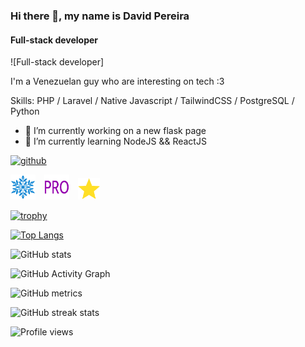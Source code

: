 ### Hi there 👋, my name is David Pereira
#### Full-stack developer
![Full-stack developer]

I'm a Venezuelan guy who are interesting on tech :3

Skills: PHP / Laravel / Native Javascript / TailwindCSS / PostgreSQL / Python

- 🔭 I’m currently working on a new flask page  
- 🌱 I’m currently learning NodeJS && ReactJS  


[<img src='https://cdn.jsdelivr.net/npm/simple-icons@3.0.1/icons/github.svg' alt='github' height='40'>](https://github.com/CorpusOwO)  

<a href='https://archiveprogram.github.com/'><img src='https://raw.githubusercontent.com/acervenky/animated-github-badges/master/assets/acbadge.gif' width='40' height='40'></a> <a href='https://github.com/pricing'><img src='https://raw.githubusercontent.com/acervenky/animated-github-badges/master/assets/pro.gif' width='40' height='40'></a> <a href='https://stars.github.com/'><img src='https://raw.githubusercontent.com/acervenky/animated-github-badges/master/assets/starbadge.gif' width='35' height='35'></a> 

[![trophy](https://github-profile-trophy.vercel.app/?username=CorpusOwO)](https://github.com/ryo-ma/github-profile-trophy)

[![Top Langs](https://github-readme-stats.vercel.app/api/top-langs/?username=CorpusOwO)](https://github.com/anuraghazra/github-readme-stats)

![GitHub stats](https://github-readme-stats.vercel.app/api?username=CorpusOwO&show_icons=true)  

![GitHub Activity Graph](https://activity-graph.herokuapp.com/graph?username=CorpusOwO)  

![GitHub metrics](https://metrics.lecoq.io/CorpusOwO)  

![GitHub streak stats](https://streak-stats.demolab.com/?user=CorpusOwO)  

![Profile views](https://gpvc.arturio.dev/CorpusOwO)  
